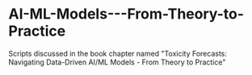 # AI-ML-Models---From-Theory-to-Practice
Scripts discussed in the book chapter named "Toxicity Forecasts: Navigating Data-Driven AI/ML Models - From Theory to Practice"
